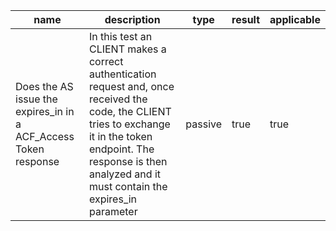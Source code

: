 | name | description | type | result | applicable |
|-----------|-------------|------|--------|------------|
|Does the AS issue the expires_in in a ACF_Access Token response|In this test an CLIENT makes a correct authentication request and, once received the code, the CLIENT tries to exchange it in the token endpoint. The response is then analyzed and it must contain the expires_in parameter|passive|true|true|
